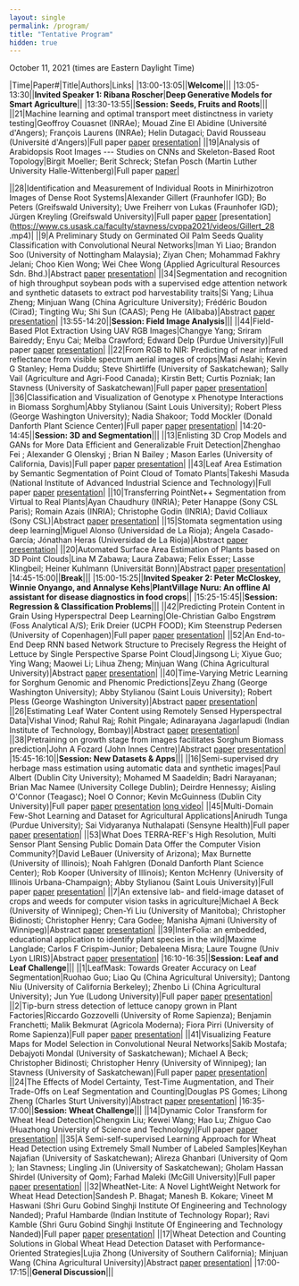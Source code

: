 ```yaml
---
layout: single
permalink: /program/
title: "Tentative Program"
hidden: true
---
```

<link rel="stylesheet" href="/assets/css/main.css">
<link rel="stylesheet" href="https://cdn.jsdelivr.net/npm/@fortawesome/fontawesome-free@5/css/all.min.css">
<!--
| A | B |
| C | D |-->

<!--||23|Domain Adaptation for Plant Organ Detection with Style Transfer|Chrisbin James; Yanyang Gu; Scott Chapman (The University of Queensland); Wei Guo (The University of Tokyo); Etienne David; Simon Madec (Arvalis); Anders Eriksson (University of Queensland)|Abstract [paper](https://www.cs.usask.ca/faculty/stavness/cvppa2021/papers/.pdf) [presentation](https://www.cs.usask.ca/faculty/stavness/cvppa2021/videos/.mp4)|-->

<!-- could have images if we can, not necessary.  later. -->
<!-- |![Alt text](https://amytabb.com/images/amy_tabb_sep_2018.jpg)| temp|-->
<!-- <i class="fas fa-fw fa-envelope-square" aria-hidden="true"> -->

October 11, 2021 (times are Eastern Daylight Time)

|﻿Time|Paper#|Title|Authors|Links|
|13:00-13:05||**Welcome**|||
|13:05-13:30||**Invited Speaker 1: Ribana Roscher**|**Deep Generative Models for Smart Agriculture**||
|13:30-13:55||**Session: Seeds, Fruits and Roots**|||
||21|Machine learning and optimal transport meet distinctness in variety testing|Geoffroy Couasnet (INRAe); Mouad Zine El Abidine (Université d'Angers); François Laurens (INRAe); Helin Dutagaci; David Rousseau (Université d'Angers)|Full paper [paper](https://www.cs.usask.ca/faculty/stavness/cvppa2021/papers/Couasnet_21.pdf) [presentation](https://www.cs.usask.ca/faculty/stavness/cvppa2021/videos/Couasnet_21.mp4)|
||19|Analysis of Arabidopsis Root Images --- Studies on CNNs and Skeleton-Based Root Topology|Birgit Moeller; Berit Schreck; Stefan Posch (Martin Luther University Halle-Wittenberg)|Full paper [paper](https://www.cs.usask.ca/faculty/stavness/cvppa2021/papers/Moeller_19.pdf)|
<!--[presentation](https://www.cs.usask.ca/faculty/stavness/cvppa2021/videos/Moeller_19.mp4) -->
||28|Identification and Measurement of Individual Roots in Minirhizotron Images of Dense Root Systems|Alexander Gillert (Fraunhofer IGD); Bo Peters (Greifswald University); Uwe Freiherr von Lukas (Fraunhofer IGD); Jürgen Kreyling (Greifswald University)|Full paper [paper](https://www.cs.usask.ca/faculty/stavness/cvppa2021/papers/Gillert_28.pdf) [presentation](https://www.cs.usask.ca/faculty/stavness/cvppa2021/videos/Gillert_28 .mp4)|
||9|A Preliminary Study on Germinated Oil Palm Seeds Quality Classification with Convolutional Neural Networks|Iman Yi Liao; Brandon Soo (University of Nottingham Malaysia); Ziyan Chen; Mohammad Fakhry Jelani; Choo Kien Wong; Wei Chee Wong (Applied Agricultural Resources Sdn. Bhd.)|Abstract [paper](https://www.cs.usask.ca/faculty/stavness/cvppa2021/abstracts/Liao_09.pdf) [presentation](https://www.cs.usask.ca/faculty/stavness/cvppa2021/videos/Liao_09.mp4)|
||34|Segmentation and recognition of high throughput soybean pods with a supervised edge attention network and synthetic datasets to extract pod harvestability traits|Si Yang; Lihua Zheng; Minjuan Wang (China Agriculture University); Frédéric Boudon (Cirad); Tingting Wu; Shi Sun (CAAS); Peng He (Alibaba)|Abstract [paper](https://www.cs.usask.ca/faculty/stavness/cvppa2021/abstracts/Si_34.pdf) [presentation](https://www.cs.usask.ca/faculty/stavness/cvppa2021/videos/Si_34.mp4)|
|13:55-14:20||**Session: Field Image Analysis**|||
||44|Field-Based Plot Extraction Using UAV RGB Images|Changye Yang; Sriram Baireddy; Enyu Cai; Melba Crawford; Edward Delp (Purdue University)|Full paper [paper](https://www.cs.usask.ca/faculty/stavness/cvppa2021/papers/Yang_44.pdf) [presentation](https://www.cs.usask.ca/faculty/stavness/cvppa2021/videos/Yang_44.mp4)|
||22|From RGB to NIR: Predicting of near infrared reflectance from visible spectrum aerial images of crops|Masi Aslahi; Kevin G Stanley; Hema Duddu; Steve Shirtliffe (University of Saskatchewan); Sally Vail (Agriculture and Agri-Food Canada); Kirstin Bett; Curtis Pozniak; Ian Stavness (University of Saskatchewan)|Full paper [paper](https://www.cs.usask.ca/faculty/stavness/cvppa2021/papers/Aslahishahri_22.pdf) [presentation](https://www.cs.usask.ca/faculty/stavness/cvppa2021/videos/Aslahishahri_22.mp4)|
||36|Classification and Visualization of Genotype x Phenotype Interactions in Biomass Sorghum|Abby Stylianou (Saint Louis University); Robert Pless (George Washington University); Nadia Shakoor; Todd Mockler (Donald Danforth Plant Science Center)|Full paper [paper](https://www.cs.usask.ca/faculty/stavness/cvppa2021/papers/Stylianou_36.pdf) [presentation](https://www.cs.usask.ca/faculty/stavness/cvppa2021/videos/Stylianou_36.mp4)|
|14:20-14:45||**Session: 3D and Segmentation**|||
||13|Enlisting 3D Crop Models and GANs for More Data Efficient and Generalizable Fruit Detection|Zhenghao Fei ; Alexander G Olenskyj ; Brian N Bailey ; Mason Earles (University of California, Davis)|Full paper [paper](https://www.cs.usask.ca/faculty/stavness/cvppa2021/papers/Fei_13.pdf) [presentation](https://www.cs.usask.ca/faculty/stavness/cvppa2021/videos/Fei_13.mp4)|
||43|Leaf Area Estimation by Semantic Segmentation of Point Cloud of Tomato Plants|Takeshi Masuda (National Institute of Advanced Industrial Science and Technology)|Full paper [paper](https://www.cs.usask.ca/faculty/stavness/cvppa2021/papers/Masuda_43.pdf) [presentation](https://www.cs.usask.ca/faculty/stavness/cvppa2021/videos/Masuda_43.mp4)|
||10|Transferring PointNet++ Segmentation from Virtual to Real Plants|Ayan Chaudhury (INRIA); Peter Hanappe (Sony CSL Paris); Romain Azais (INRIA); Christophe Godin (INRIA); David Colliaux (Sony CSL)|Abstract [paper](https://www.cs.usask.ca/faculty/stavness/cvppa2021/abstracts/Chaudhury_10.pdf) [presentation](https://www.cs.usask.ca/faculty/stavness/cvppa2021/videos/Chaudhury_10.mp4)|
||15|Stomata segmentation using deep learning|Miguel Alonso (Universidad de La Rioja); Ángela Casado-García; Jónathan Heras (Universidad de La Rioja)|Abstract [paper](https://www.cs.usask.ca/faculty/stavness/cvppa2021/abstracts/Alonso_15.pdf) [presentation](https://www.cs.usask.ca/faculty/stavness/cvppa2021/videos/Alonso_15.mp4)|
||20|Automated Surface Area Estimation of Plants based on 3D Point Clouds|Lina M Zabawa; Laura Zabawa; Felix Esser; Lasse Klingbeil; Heiner Kuhlmann (Universität Bonn)|Abstract [paper](https://www.cs.usask.ca/faculty/stavness/cvppa2021/abstracts/Zabawa_20.pdf) [presentation](https://www.cs.usask.ca/faculty/stavness/cvppa2021/videos/Zabawa_20.mp4)|
|14:45-15:00||**Break**|||
|15:00-15:25||**Invited Speaker 2: Peter McCloskey, Winnie Onyango, and Annalyse Kehs**|**PlantVillage Nuru: An offline AI assistant for disease diagnostics in food crops**||
|15:25-15:45||**Session: Regression & Classification Problems**|||
||42|Predicting Protein Content in Grain Using Hyperspectral Deep Learning|Ole-Christian Galbo Engstrøm (Foss Analytical A/S); Erik Dreier (UCPH FOOD); Kim Steenstrup Pedersen (University of Copenhagen)|Full paper [paper](https://www.cs.usask.ca/faculty/stavness/cvppa2021/papers/Engstrom_42.pdf) [presentation](https://www.cs.usask.ca/faculty/stavness/cvppa2021/videos/Engstrom_42.mp4)|
||52|An End-to-End Deep RNN based Network Structure to Precisely Regress the Height of Lettuce by Single Perspective Sparse Point Cloud|Jingsong Li; Xiyue Guo; Ying Wang; Maowei Li; Lihua Zheng; Minjuan Wang (China Agricultural University)|Abstract [paper](https://www.cs.usask.ca/faculty/stavness/cvppa2021/abstracts/Li_52.pdf) [presentation](https://www.cs.usask.ca/faculty/stavness/cvppa2021/videos/Li_52.mp4)|
||40|Time-Varying Metric Learning for Sorghum Genomic and Phenomic Predictions|Zeyu Zhang (George Washington University); Abby Stylianou (Saint Louis University); Robert Pless (George Washington University)|Abstract [paper](https://www.cs.usask.ca/faculty/stavness/cvppa2021/abstracts/Zhang_40.pdf) [presentation](https://www.cs.usask.ca/faculty/stavness/cvppa2021/videos/Zhang_40.mp4)|
||26|Estimating Leaf Water Content using Remotely Sensed Hyperspectral Data|Vishal Vinod; Rahul Raj; Rohit Pingale; Adinarayana Jagarlapudi (Indian Institute of Technology, Bombay)|Abstract [paper](https://www.cs.usask.ca/faculty/stavness/cvppa2021/abstracts/Vishal_26.pdf) [presentation](https://www.cs.usask.ca/faculty/stavness/cvppa2021/videos/Vishal_26.mp4)|
||38|Pretraining on growth stage from images facilitates Sorghum Biomass prediction|John A Fozard (John Innes Centre)|Abstract [paper](https://www.cs.usask.ca/faculty/stavness/cvppa2021/abstracts/Fozard_38.pdf) [presentation](https://www.cs.usask.ca/faculty/stavness/cvppa2021/videos/Fozard_38.mp4)|
|15:45-16:10||**Session: New Datasets & Apps**|||
||16|Semi-supervised dry herbage mass estimation using automatic data and synthetic images|Paul Albert (Dublin City University); Mohamed M Saadeldin; Badri Narayanan; Brian Mac Namee (University College Dublin); Deirdre Hennessy; Aisling O'Connor (Teagasc); Noel O Connor; Kevin McGuinness (Dublin City University)|Full paper [paper](https://www.cs.usask.ca/faculty/stavness/cvppa2021/papers/Albert_16.pdf) [presentation](https://www.cs.usask.ca/faculty/stavness/cvppa2021/videos/Albert_16.mp4) [long video](https://www.cs.usask.ca/faculty/stavness/cvppa2021/videos/Albert_16_long.mp4)|
||45|Multi-Domain Few-Shot Learning and Dataset for Agricultural Applications|Anirudh Tunga (Purdue University); Sai Vidyaranya Nuthalapati (Sensyne Health)|Full paper [paper](https://www.cs.usask.ca/faculty/stavness/cvppa2021/papers/Nuthalapati_45.pdf) [presentation](https://www.cs.usask.ca/faculty/stavness/cvppa2021/videos/Nuthalapati_45.mp4)|
||53|What Does TERRA-REF's High Resolution, Multi Sensor Plant Sensing Public Domain Data Offer the Computer Vision Community?|David LeBauer (University of Arizona); Max Burnette (University of Illinois); Noah Fahlgren (Donald Danforth Plant Science Center); Rob Kooper (University of Illinois); Kenton McHenry (University of Illinois Urbana-Champaign); Abby Stylianou (Saint Louis University)|Full paper [paper](https://www.cs.usask.ca/faculty/stavness/cvppa2021/papers/LeBauer_53.pdf) [presentation](https://www.cs.usask.ca/faculty/stavness/cvppa2021/videos/LeBauer_53.mp4)|
||7|An extensive lab- and field-image dataset of crops and weeds for computer vision tasks in agriculture|Michael A Beck (University of Winnipeg); Chen-Yi Liu (University of Manitoba); Christopher Bidinosti; Christopher Henry; Cara Godee; Manisha Ajmani (University of Winnipeg)|Abstract [paper](https://www.cs.usask.ca/faculty/stavness/cvppa2021/abstracts/Beck_07.pdf) [presentation](https://www.cs.usask.ca/faculty/stavness/cvppa2021/videos/Beck_07.mp4)|
||39|InterFolia: an embedded, educational application to identify plant species in the wild|Maxime Langlade; Carlos F Crispim-Junior; Debaleena Misra; Laure Tougne (Univ Lyon LIRIS)|Abstract [paper](https://www.cs.usask.ca/faculty/stavness/cvppa2021/abstracts/Langlade_39.pdf) [presentation](https://www.cs.usask.ca/faculty/stavness/cvppa2021/videos/Langlade_39.mp4)|
|16:10-16:35||**Session: Leaf and Leaf Challenge**|||
||1|LeafMask: Towards Greater Accuracy on Leaf Segmentation|Ruohao Guo; Liao Qu (China Agricultural University); Dantong Niu (University of California Berkeley); Zhenbo Li (China Agricultural University); Jun Yue (Ludong University)|Full paper [paper](https://www.cs.usask.ca/faculty/stavness/cvppa2021/papers/Guo_01.pdf) [presentation](https://www.cs.usask.ca/faculty/stavness/cvppa2021/videos/Guo_01.mp4)|
||2|Tip-burn stress detection of lettuce canopy grown in Plant Factories|Riccardo Gozzovelli (University of Rome Sapienza); Benjamin Franchetti; Malik Bekmurat (Agricola Moderna); Fiora Pirri (University of Rome Sapienza)|Full paper [paper](https://www.cs.usask.ca/faculty/stavness/cvppa2021/papers/Gozzovelli_02.pdf) [presentation](https://www.cs.usask.ca/faculty/stavness/cvppa2021/videos/Gozzovelli_02.mp4)|
||41|Visualizing Feature Maps for Model Selection in Convolutional Neural Networks|Sakib Mostafa; Debajyoti Mondal (University of Saskatchewan); Michael A Beck; Christopher Bidinosti; Christopher Henry (University of Winnipeg); Ian Stavness (University of Saskatchewan)|Full paper [paper](https://www.cs.usask.ca/faculty/stavness/cvppa2021/papers/Mostafa_41.pdf) [presentation](https://www.cs.usask.ca/faculty/stavness/cvppa2021/videos/Mostafa_41.mp4)|
||24|The Effects of Model Certainty, Test-Time Augmentation, and Their Trade-Offs on Leaf Segmentation and Counting|Douglas PS Gomes; Lihong Zheng (Charles Sturt University)|Abstract [paper](https://www.cs.usask.ca/faculty/stavness/cvppa2021/abstracts/Gomes_24.pdf) [presentation](https://www.cs.usask.ca/faculty/stavness/cvppa2021/videos/Gomes_24.mp4)|
|16:35-17:00||**Session: Wheat Challenge**|||
||14|Dynamic Color Transform for Wheat Head Detection|Chengxin Liu; Kewei Wang; Hao Lu; Zhiguo Cao (Huazhong University of Science and Technology)|Full paper [paper](https://www.cs.usask.ca/faculty/stavness/cvppa2021/papers/Liu_14.pdf) [presentation](https://www.cs.usask.ca/faculty/stavness/cvppa2021/videos/Liu_14.mp4)|
||35|A Semi-self-supervised Learning Approach for Wheat Head Detection using Extremely Small Number of Labeled Samples|Keyhan Najafian (University of Saskatchewan); Alireza Ghanbari (University of Qom	); Ian Stavness; Lingling Jin (University of Saskatchewan); Gholam Hassan Shirdel (University of Qom); Farhad Maleki (McGill University)|Full paper [paper](https://www.cs.usask.ca/faculty/stavness/cvppa2021/papers/Najafian_35.pdf) [presentation](https://www.cs.usask.ca/faculty/stavness/cvppa2021/videos/Najafian_35.mp4)|
||32|WheatNet-Lite: A Novel LightWeight Network for Wheat Head Detection|Sandesh P. Bhagat; Manesh B. Kokare; Vineet M Haswani (Shri Guru Gobind Singhji Institute Of Engineering and Technology Nanded); Praful Hambarde (Indian Institute of Technology Ropar); Ravi Kamble (Shri Guru Gobind Singhji Institute Of Engineering and Technology Nanded)|Full paper [paper](https://www.cs.usask.ca/faculty/stavness/cvppa2021/papers/Bhagat_32.pdf) [presentation](https://www.cs.usask.ca/faculty/stavness/cvppa2021/videos/Bhagat_32.mp4)|
||17|Wheat Detection and Counting Solutions in Global Wheat Head Detection Dataset with Performance-Oriented Strategies|Lujia Zhong (University of Southern California); Minjuan Wang (China Agricultural University)|Abstract [paper](https://www.cs.usask.ca/faculty/stavness/cvppa2021/abstracts/Zhong_17.pdf) [presentation](https://www.cs.usask.ca/faculty/stavness/cvppa2021/videos/Zhong_17.mp4)|
|17:00-17:15||**General Discussion**|||
